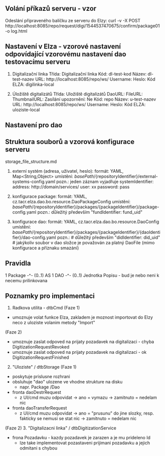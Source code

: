 Volání příkazů serveru - vzor
-----------------------------
Odeslání připraveného balíčku ze serveru do Elzy:
curl -v -X POST http://localhost:8085/repo/request/digi/1544537470675/confirm/package01 -o log.html

Nastavení v Elza - vzorové nastavení odpovídající vzorovému nastavení dao testovacímu serveru
---------------------------------------------------------------------------------------------
1) Digitalizační linka
Třída: Digitalizační linka
Kód: dl-test-kod
Název: dl-test-nazev
URL: http://localhost:8085/repo/ws/
Username:
Heslo:
Kód ELZA: digilinka-local

2) Úložiště digitalizátů
Třída: Uložiště digitalizátů
DaoURL:
FileURL:
ThumbnailURL:
Zasílání upozornění: Ne
Kód: repo
Název: u-test-nazev
URL: http://localhost:8085/repo/ws/
Username:
Heslo:
Kód ELZA: uloziste-local

Nastavení pro dao
-----------------

Struktura souborů a vzorová konfigurace serveru
-----------------------------------------------
storage_file_structure.md

1) externí systém (adresa, uživatel, heslo):
	formát:		YAML, Map<String,Object>
	umístění:	${basePath}/${repositoryIdentifier}/external-systems-config.yaml
	pozn.:		jeden záznam vyjadřuje
       systemIdentifier: 
         address: http://domain/services/
         user: xx
         password: pass

2) konfigurace package:
	formát:		YAML, cz.tacr.elza.dao.bo.resource.DaoPackageConfig
	umístění:	${basePath}/${repositoryIdentifier}/packages/{packageIdentifier}/package-config.yaml
	pozn.:		důležitý především "fundIdentifier: fund_uid"

3) konfigurace dao:
	formát:		YAML, cz.tacr.elza.dao.bo.resource.DaoConfig
	umístění:	${basePath}/${repositoryIdentifier}/packages/{packageIdentifier}/{daoIdentifier}/dao-config.yaml
	pozn.:		# důležitý především "didIdentifier: did_uid"
				# jakýkoliv soubor v dao složce je považován za platný DaoFile (mimo konfigurace a příznaku smazání)

Pravidla
--------
1 Package -^- (0..1) AS
1 DAO -^-  (0..1) Jednotka Popisu - bud je nebo neni k necemu prilinkovana

Poznamky pro implementaci
-------------------------
1. Radkova utilita - dtbCmd
(Faze 1)
- umoznuje volat funkce Elza, zakladem je moznost importovat do Elzy neco z uloziste volanim metody "Import"

(Faze 2)
- umoznuje zaslat odpoved na prijaty pozadavek na digitalizaci - chyba DigitizationRequestRevoked
- umoznuje zaslat odpoved na prijaty pozadavek na digitalizaci - ok DigitizationRequestFinished

2. "Uloziste" / dtbStorage
(Faze 1)
- poskytuje prislusne rozhrani
- obsluhuje "dao" ulozene ve vhodne strukture na disku
  - napr. Package <ID> /Dao <ID>
- fronta daoDestrRequest
  - z UI/cmd muzu odpovidat -> ano = vymazu
                         -> zamitnuto = nedelam nic
- fronta daoTransferRequest
  - z UI/cmd muzu odpovidat -> ano = "prusunu" do jine slozky, resp. fakticky se nemusi se stat nic
                         -> zamitnuto = nedelam nic

(Faze 2)
3. "Digitalizacni linka" / dtbDigitizationService
- frona Pozadavku - kazdy pozadavek je zarazen a je mu prideleno Id
   - lze take implementovat pozastaveni prijimani pozadavku a jejich odmitani s chybou
